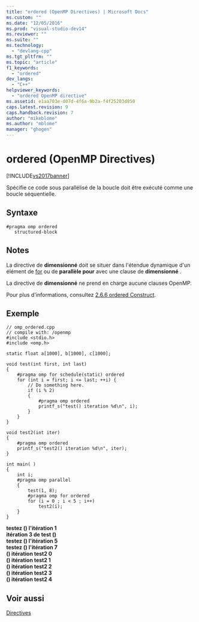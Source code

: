 ```yaml
---
title: "ordered (OpenMP Directives) | Microsoft Docs"
ms.custom: ""
ms.date: "12/05/2016"
ms.prod: "visual-studio-dev14"
ms.reviewer: ""
ms.suite: ""
ms.technology: 
  - "devlang-cpp"
ms.tgt_pltfrm: ""
ms.topic: "article"
f1_keywords: 
  - "ordered"
dev_langs: 
  - "C++"
helpviewer_keywords: 
  - "ordered OpenMP directive"
ms.assetid: e1aa703e-d07d-4f6a-9b2a-f4f25203d850
caps.latest.revision: 9
caps.handback.revision: 7
author: "mikeblome"
ms.author: "mblome"
manager: "ghogen"
---
```

# ordered (OpenMP Directives)
[!INCLUDE[vs2017banner](../../../assembler/inline/includes/vs2017banner.md)]

Spécifie ce code sous parallélisé de la boucle doit être exécuté comme une boucle séquentielle.  
  
## Syntaxe  
  
```  
#pragma omp ordered  
   structured-block  
```  
  
## Notes  
 La directive de **dimensionné** doit se situer dans l'étendue dynamique d'un élément de [for](../../../parallel/openmp/reference/for-openmp.md) ou de **parallèle pour** avec une clause de **dimensionné** .  
  
 La directive de **dimensionné** ne prend en charge aucune clauses OpenMP.  
  
 Pour plus d'informations, consultez [2.6.6 ordered Construct](../../../parallel/openmp/2-6-6-ordered-construct.md).  
  
## Exemple  
  
```  
// omp_ordered.cpp  
// compile with: /openmp   
#include <stdio.h>  
#include <omp.h>  
  
static float a[1000], b[1000], c[1000];  
  
void test(int first, int last)   
{  
    #pragma omp for schedule(static) ordered  
    for (int i = first; i <= last; ++i) {  
        // Do something here.  
        if (i % 2)   
        {  
            #pragma omp ordered   
            printf_s("test() iteration %d\n", i);  
        }  
    }  
}  
  
void test2(int iter)   
{  
    #pragma omp ordered  
    printf_s("test2() iteration %d\n", iter);  
}  
  
int main( )   
{  
    int i;  
    #pragma omp parallel  
    {  
        test(1, 8);  
        #pragma omp for ordered  
        for (i = 0 ; i < 5 ; i++)  
            test2(i);  
    }  
}  
```  
  
  **testez \(\) l'itération 1**  
**itération 3 de test \(\)**  
**testez \(\) l'itération 5**  
**testez \(\) l'itération 7**  
**\(\) itération test2 0**  
**\(\) itération test2 1**  
**\(\) itération test2 2**  
**\(\) itération test2 3**  
**\(\) itération test2 4**   
## Voir aussi  
 [Directives](../../../parallel/openmp/reference/openmp-directives.md)